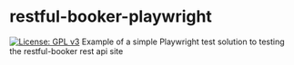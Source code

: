 # restful-booker-playwright
[![License: GPL v3](https://img.shields.io/badge/License-GPLv3-blue.svg)](https://www.gnu.org/licenses/gpl-3.0)
Example of a simple Playwright test solution to testing the restful-booker rest api site 




